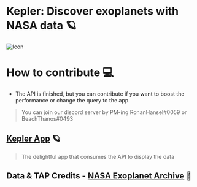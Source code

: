 # Kepler: Discover exoplanets with NASA data 🪐

![Icon](https://i.ibb.co/wyp3wgb/IMG-20200907-WA0002.jpg)

# How to contribute 💻
- The API is finished, but you can contribute if you want to boost the performance or change the query to the app.
> You can join our discord server by PM-ing RonanHansel#0059 or BeachThanos#0493

## [Kepler App](https://www.github.com/gumbarros/kepler) 🪐
> The delightful app that consumes the API to display the data

## Data & TAP Credits - [NASA Exoplanet Archive](https://exoplanetarchive.ipac.caltech.edu/) 🚀
